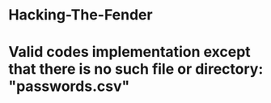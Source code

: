 # Hacking-The-Fender
# Valid codes implementation except that there is  no such file or directory: "passwords.csv"